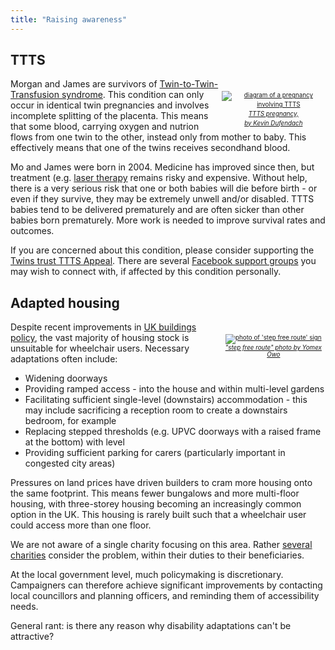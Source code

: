 ```yaml
---
title: "Raising awareness"
---
```


## TTTS

<div style="float: right; max-width: 33%; font-size: 0.7em; line-height: 1.5; text-align: center; padding-top: 20px;">
  <a href="https://commons.wikimedia.org/wiki/File:Twin_to_Twin_transfusion_syndrome.svg" target="_blank">
    <img
      src="/images/Twin_to_Twin_transfusion_syndrome.svg"
      alt="diagram of a pregnancy involving TTTS"
    />
    <em>TTTS pregnancy,<br />by Kevin Dufendach</em>
  </a>
</div>

Morgan and James are survivors of
[Twin-to-Twin-Transfusion syndrome](https://en.wikipedia.org/wiki/Twin-to-twin_transfusion_syndrome).
This condition can only occur in identical twin pregnancies and involves
incomplete splitting of the placenta. This means that some blood, carrying
oxygen and nutrion flows from one twin to the other, instead only from mother to
baby. This effectively means that one of the twins receives secondhand blood.

Mo and James were born in 2004. Medicine has improved since then, but
treatment (e.g.
[laser therapy](https://www.nice.org.uk/guidance/ipg198/resources/treatment-of-twintotwin-transfusion-syndrome-with-intrauterine-laser-ablation-306074989)
remains risky and expensive. Without help, there is a very serious risk that
one or both babies will die before birth - or even if they survive, they may
be extremely unwell and/or disabled. TTTS babies tend to be delivered
prematurely and are often sicker than other babies born prematurely. More work
is needed to improve survival rates and outcomes.

If you are concerned about this condition, please consider supporting the
[Twins trust TTTS Appeal](https://twinstrust.org/get-involved/appeals/ttts-appeal.html).
There are several [Facebook support groups](https://duckduckgo.com/?q=twin+to+twin+transfusion+syndrome+facebook)
you may wish to connect with, if affected by this condition personally.

## Adapted housing

<div style="float: right; max-width: 33%; font-size: 0.7em; text-align: center; padding-top: 20px;">
  <a href="https://unsplash.com/photos/gRTzhQsiVG0" target="_blank">
    <img
      src="/images/yomex-owo-gRTzhQsiVG0-unsplash.jpg"
      alt="photo of 'step free route' sign"
    />
    <em>"step free route" photo by Yomex Owo</em>
  </a>
</div>

Despite recent improvements in
[UK buildings policy](https://www.gov.uk/guidance/housing-for-older-and-disabled-people),
the vast majority of housing stock is unsuitable for wheelchair users. Necessary
adaptations often include:

* Widening doorways
* Providing ramped access - into the house and within multi-level gardens
* Facilitating sufficient single-level (downstairs) accommodation - this may
  include sacrificing a reception room to create a downstairs bedroom, for
  example
* Replacing stepped thresholds (e.g. UPVC doorways with a raised frame at the
  bottom) with level
* Providing sufficient parking for carers (particularly important in congested
  city areas)

Pressures on land prices have driven builders to cram more housing onto the
same footprint. This means fewer bungalows and more multi-floor housing, with
three-storey housing becoming an increasingly common option in the UK. This
housing is rarely built such that a wheelchair user could access more than one
floor.

We are not aware of a single charity focusing on this area. Rather
[several charities](https://duckduckgo.com/?q=campaign+for+accessible+housing)
consider the problem, within their duties to their beneficiaries.

At the local government level, much policymaking is discretionary. Campaigners
can therefore achieve significant improvements by contacting local councillors
and planning officers, and reminding them of accessibility needs.

General rant: is there any reason why disability adaptations can't be
attractive?